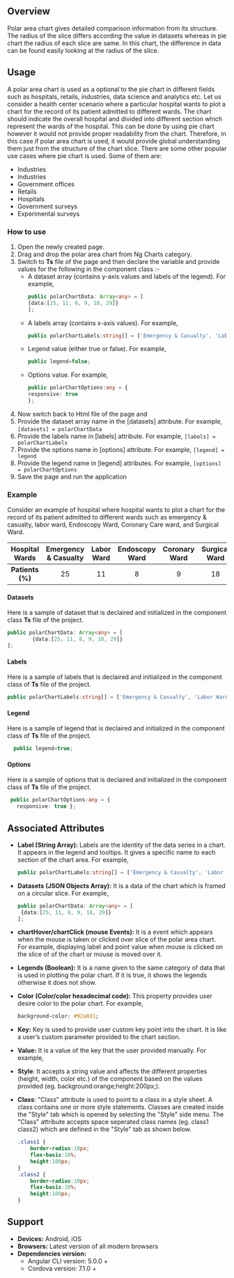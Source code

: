 ## Overview
Polar area chart gives detailed comparison information from its structure. The radius of the slice differs according the value in datasets whereas in pie chart the radius of each slice are same. In this chart, the difference in data can be found easily looking at the radius of the slice.

## Usage
A polar area chart is used as a optional to the pie chart in different fields such as hospitals, retails, industries, data science and analytics etc.
Let us consider a health center scenario where a particular hospital wants to plot a chart for the record of its patient admitted to different wards. The chart should indicate the overall hospital and divided into different section which represent the wards of the hospital. This can be done by using pie chart however it would not provide proper readability from the chart. Therefore, in this case if polar area chart is used, it would provide global understanding them just from the structure of the chart slice.
There are some other popular use cases where pie chart is used. Some of them are:
-   Industries
-   Industries
-   Government offices
-   Retails
-   Hospitals
-   Government surveys
-   Experimental surveys

### How to use
1. Open the newly created page.
2. Drag and drop the polar area chart from Ng Charts category.
3. Switch to **Ts** file of the page and then declare the variable and provide values for the following in the component class :- 
    * A dataset array (contains y-axis values and labels of the legend). For example,
        ```typescript 
        public polarChartData: Array<any> = [
        {data:[25, 11, 8, 9, 18, 29]}
        ];
        ```
    * A labels array (contains x-axis values). For example,
        ```typescript
        public polarChartLabels:string[] = ['Emergency & Casualty', 'Labor Ward', 'Endoscopy Ward', 'Coronary Ward', 'Surgical Ward','General Ward'];
        ```
    * Legend value (either true or false). For example, 
        ```typescript
        public legend=false;
        ```
    * Options value. For example,
        ```typescript
        public polarChartOptions:any = {
        responsive: true
        };
        ```
4. Now switch back to Html file of the page and 
5. Provide the dataset array name in the [datasets] attribute. For example,
        ```
		[datasets] = polarChartData
		```
6. Provide the labels name in [labels] attribute. For example,
        ```
        [labels] = polarChartLabels
        ```
7. Provide the options name in [options] attribute. For example,
        ```
        [legend] = legend
        ```
8. Provide the legend name in [legend] attributes. For example,
        ```
		[options] = polarChartOptions
		```
9. Save the page and run the application 
### Example
Consider an example of hospital where hospital wants to plot a chart for the record of its patient admitted to different wards such as emergency & casualty, labor ward, Endoscopy Ward, Coronary Care ward, and Surgical Ward.

| Hospital Wards | Emergency &  Casualty | Labor Ward | Endoscopy Ward | Coronary Ward | Surgical Ward | General Ward |
| :------: | :------: | :------: | :------: | :------: | :------: | :------: |
| **Patients (%)** | 25 | 11 | 8 | 9 | 18 | 29 |

#### Datasets
Here is a sample of dataset that is declaired and initialized in the component class **Ts** file of the project. 
```typescript
public polarChartData: Array<any> = [
        {data:[25, 11, 8, 9, 18, 29]}
];
```
#### Labels
Here is a sample of labels that is declaired and initialized in the component class of **Ts** file of the project.
```typescript
public polarChartLabels:string[] = ['Emergency & Casualty', 'Labor Ward', 'Endoscopy Ward', 'Coronary Ward', 'Surgical Ward','General Ward'];
```
#### Legend
Here is a sample of legend that is declaired and initialized in the component class of **Ts** file of the project.
```typescript
  public legend=true;
```
#### Options
Here is a sample of options that is declaired and initialized in the component class of **Ts** file of the project.
```typescript
 public polarChartOptions:any = {
   responsive: true };
```
## Associated Attributes
- **Label (String Array):** Labels are the identity of the data series in a chart. It appears in the legend and tooltips. It gives a specific name to each section of the chart area. For example, 
    ```typescript
    public polarChartLabels:string[] = ['Emergency & Casualty', 'Labor Ward', 'Endoscopy Ward', 'Coronary Ward', 'Surgical Ward','General Ward'];
    ```

-   **Datasets (JSON Objects Array):** It is a data of the chart which is framed on a circular slice. For example,
    ```typescript
    public polarChartData: Array<any> = [
     {data:[25, 11, 8, 9, 18, 29]}
    ];
    ```
- **chartHover/chartClick (mouse Events):** It is a event which appears when the mouse is taken or clicked over slice of the polar area chart. For example, displaying label and point value when mouse is clicked on the slice of of the chart or mouse is moved over it. 
- **Legends (Boolean):** It is a name given to the same category of data that is used in plotting the polar chart. If it is true, it shows the legends otherwise it does not show.
- **Color (Color/color hexadecimal code):** This property provides user desire color to the polar chart. For example, 
    ```css
    background-color: #92a8d1;
    ```
-   **Key:** Key is used to provide user custom key point into the chart. It is like a user’s custom parameter provided to the chart section.
-   **Value:** It is a value of the key that the user provided manually. For example,
- **Style**: It accepts a string value and affects the different properties (height, width, color etc.) of the component based on the values provided (eg. background:orange;height:200px;).

- **Class**: "Class" attribute is used to point to a class in a style sheet. A class contains one or more style statements. Classes are created inside the "Style" tab which is opened by selecting the "Style" side menu. The "Class" attribute accepts space seperated class names (eg. class1 class2) which are defined in the "Style" tab as shown below.
    ```css
    .class1 {
        border-radius:10px;
        flex-basis:10%;
        height:100px;
    }
    .class2 {
        border-radius:10px;
        flex-basis:10%;
        height:100px;
    }
    
    ```
## Support
- **Devices:** Android, iOS
- **Browsers:**  Latest version of all modern browsers
- **Dependencies version:** 
    - Angular CLI version: 5.0.0 + 
    - Cordova version: 7.1.0 +


